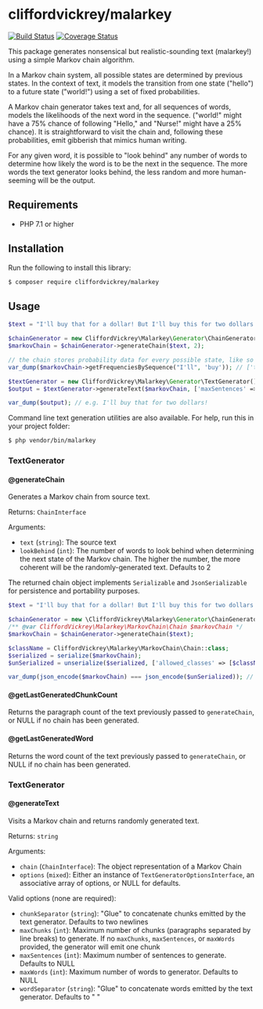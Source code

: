 # cliffordvickrey/malarkey

[![Build Status](https://travis-ci.com/cliffordvickrey/malarkey.svg?branch=master)](https://travis-ci.com/cliffordvickrey/malarkey/)
[![Coverage Status](https://coveralls.io/repos/github/cliffordvickrey/malarkey/badge.svg)](https://coveralls.io/github/cliffordvickrey/malarkey)

This package generates nonsensical but realistic-sounding text (malarkey!) using a simple Markov chain algorithm.

In a Markov chain system, all possible states are determined by previous states. In the context of text, it models the transition from one state ("hello") to a future state ("world!") using a set of fixed probabilities.

A Markov chain generator takes text and, for all sequences of words, models the likelihoods of the next word in the sequence. ("world!" might have a 75% chance of following "Hello," and "Nurse!" might have a 25% chance). It is straightforward to visit the chain and, following these probabilities, emit gibberish that mimics human writing.

For any given word, it is possible to "look behind" any number of words to determine how likely the word is to be the next in the sequence. The more words the text generator looks behind, the less random and more human-seeming will be the output.

## Requirements

* PHP 7.1 or higher

## Installation

Run the following to install this library:
```bash
$ composer require cliffordvickrey/malarkey
```

## Usage

```php
$text = "I'll buy that for a dollar! But I'll buy this for two dollars!";

$chainGenerator = new CliffordVickrey\Malarkey\Generator\ChainGenerator();
$markovChain = $chainGenerator->generateChain($text, 2);

// the chain stores probability data for every possible state, like so
var_dump($markovChain->getFrequenciesBySequence("I'll", 'buy')); // ['that' => 1, 'this' => 1]

$textGenerator = new CliffordVickrey\Malarkey\Generator\TextGenerator();
$output = $textGenerator->generateText($markovChain, ['maxSentences' => 1]);

var_dump($output); // e.g. I'll buy that for two dollars!
```

Command line text generation utilities are also available. For help, run this in your project folder:

```bash
$ php vendor/bin/malarkey
```

### TextGenerator

#### @generateChain
Generates a Markov chain from source text.

Returns: `ChainInterface`

Arguments:
* `text` (`string`): The source text
* `lookBehind` (`int`): The number of words to look behind when determining the next state of the Markov chain. The higher the number, the more coherent will be the randomly-generated text. Defaults to 2

The returned chain object implements `Serializable` and `JsonSerializable` for persistence and portability purposes.

```php
$text = "I'll buy that for a dollar! But I'll buy this for two dollars!";

$chainGenerator = new \CliffordVickrey\Malarkey\Generator\ChainGenerator();
/** @var CliffordVickrey\Malarkey\MarkovChain\Chain $markovChain */
$markovChain = $chainGenerator->generateChain($text);

$className = CliffordVickrey\Malarkey\MarkovChain\Chain::class;
$serialized = serialize($markovChain);
$unSerialized = unserialize($serialized, ['allowed_classes' => [$className]]);

var_dump(json_encode($markovChain) === json_encode($unSerialized)); // TRUE
```

#### @getLastGeneratedChunkCount
Returns the paragraph count of the text previously passed to `generateChain`, or NULL if no chain has been generated.

#### @getLastGeneratedWord
Returns the word count of the text previously passed to `generateChain`, or NULL if no chain has been generated.

### TextGenerator

#### @generateText
Visits a Markov chain and returns randomly generated text.

Returns: `string`

Arguments:
* `chain` (`ChainInterface`): The object representation of a Markov Chain
* `options` (`mixed`): Either an instance of `TextGeneratorOptionsInterface`, an associative array of options, or NULL for defaults.

Valid options (none are required):
* `chunkSeparator` (`string`): "Glue" to concatenate chunks emitted by the text generator. Defaults to two newlines
* `maxChunks` (`int`): Maximum number of chunks (paragraphs separated by line breaks) to generate. If no `maxChunks`, `maxSentences`, or `maxWords` provided, the generator will emit one chunk
* `maxSentences` (`int`): Maximum number of sentences to generate. Defaults to NULL
* `maxWords` (`int`): Maximum number of words to generator. Defaults to NULL
* `wordSeparator` (`string`): "Glue" to concatenate words emitted by the text generator. Defaults to " "
